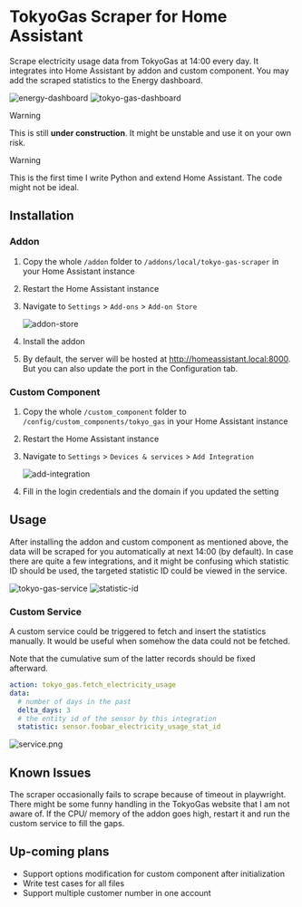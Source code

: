 # TokyoGas Scraper for Home Assistant

Scrape electricity usage data from TokyoGas at 14:00 every day. It integrates 
into Home Assistant by addon and custom component. You may add the scraped 
statistics to the Energy dashboard.

![energy-dashboard](assets/energy-dashboard.png)
![tokyo-gas-dashboard](assets/tokyo-gas-dashboard.png)

> [!WARNING]
> This is still **under construction**. It might be unstable and use it on your
> own risk.

> [!WARNING]
> This is the first time I write Python and extend Home Assistant. The code might
> not be ideal.

## Installation

### Addon

1. Copy the whole `/addon` folder to `/addons/local/tokyo-gas-scraper` in your Home Assistant 
   instance
2. Restart the Home Assistant instance
3. Navigate to `Settings` > `Add-ons` > `Add-on Store` 

   ![addon-store](assets/addon-store.png)
4. Install the addon
5. By default, the server will be hosted at http://homeassistant.local:8000. 
   But you can also update the port in the Configuration tab.

### Custom Component

1. Copy the whole `/custom_component` folder to 
   `/config/custom_components/tokyo_gas` in your Home Assistant instance
2. Restart the Home Assistant instance
3. Navigate to `Settings` > `Devices & services` > `Add Integration`

   ![add-integration](assets/add-integration.png)
4. Fill in the login credentials and the domain if you updated the setting

## Usage

After installing the addon and custom component as mentioned above, the data
will be scraped for you automatically at next 14:00 (by default). In case 
there are quite a few integrations, and it might be confusing which statistic
ID should be used, the targeted statistic ID could be viewed in the service.

![tokyo-gas-service](assets/tokyo-gas-service.png)
![statistic-id](assets/statistic-id.png)

### Custom Service

A custom service could be triggered to fetch and insert the statistics manually.
It would be useful when somehow the data could not be fetched. 

Note that the cumulative sum of the latter records should be fixed afterward.

```yaml
action: tokyo_gas.fetch_electricity_usage
data:
  # number of days in the past
  delta_days: 3 
  # the entity id of the sensor by this integration
  statistic: sensor.foobar_electricity_usage_stat_id
```

![service.png](assets/service.png)

## Known Issues

The scraper occasionally fails to scrape because of timeout in playwright. 
There might be some funny handling in the TokyoGas website that I am not 
aware of. If the CPU/ memory of the addon goes high, restart it and run the 
custom service to fill the gaps.

## Up-coming plans

- Support options modification for custom component after initialization
- Write test cases for all files
- Support multiple customer number in one account
